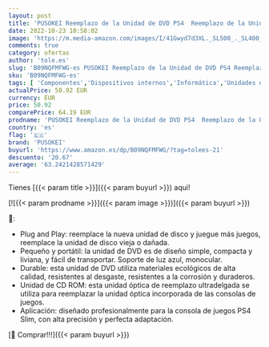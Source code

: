 ```yaml
---
layout: post
title: 'PUSOKEI Reemplazo de la Unidad de DVD PS4  Reemplazo de la Unidad de Disco Reemplazo de la Unidad óptica Interna Unidad óptica Ultradelgada Unidad óptica de DVD para la Consola de Juegos PS4 Slim'
date: 2022-10-23 10:58:02
image: 'https://m.media-amazon.com/images/I/41Gwyd7d3XL._SL500_._SL400_.jpg'
comments: true
category: ofertas
author: 'tole.es'
slug: 'B09NQFMFWG-es PUSOKEI Reemplazo de la Unidad de DVD PS4 Reemplazo de la...'
sku: 'B09NQFMFWG-es'
tags: [ 'Componentes','Dispositivos internos','Informática','Unidades de CD y DVD internas','Unidades de disco óptico internas','ps4','pusokei','🇪🇸', ]
actualPrice: 50.92 EUR
currency: EUR
price: 50.92
comparePrice: 64.19 EUR
prodname: 'PUSOKEI Reemplazo de la Unidad de DVD PS4  Reemplazo de la Unidad de Disco Reemplazo de la Unidad óptica Interna Unidad óptica Ultradelgada Unidad óptica de DVD para la Consola de Juegos PS4 Slim'
country: 'es'
flag: '🇪🇸'
brand: 'PUSOKEI'
buyurl: 'https://www.amazon.es/dp/B09NQFMFWG/?tag=tolees-21'
descuento: '20.67'
average: '63.2421428571429'
---
```


Tienes [{{< param title >}}]({{< param buyurl >}}) aqui!

[![{{< param prodname >}}]({{< param image >}})]({{< param buyurl >}})

🔎:

- Plug and Play: reemplace la nueva unidad de disco y juegue más juegos, reemplace la unidad de disco vieja o dañada.
- Pequeño y portátil: la unidad de DVD es de diseño simple, compacta y liviana, y fácil de transportar. Soporte de luz azul, monocular.
- Durable: esta unidad de DVD utiliza materiales ecológicos de alta calidad, resistentes al desgaste, resistentes a la corrosión y duraderos.
- Unidad de CD ROM: esta unidad óptica de reemplazo ultradelgada se utiliza para reemplazar la unidad óptica incorporada de las consolas de juegos.
- Aplicación: diseñado profesionalmente para la consola de juegos PS4 Slim, con alta precisión y perfecta adaptación.

[🛒 Comprar!!!]({{< param buyurl >}})
